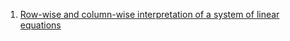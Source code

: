 1. [Row-wise and column-wise interpretation of a system of linear equations](https://youtu.be/fR9bvn9FoHE)
